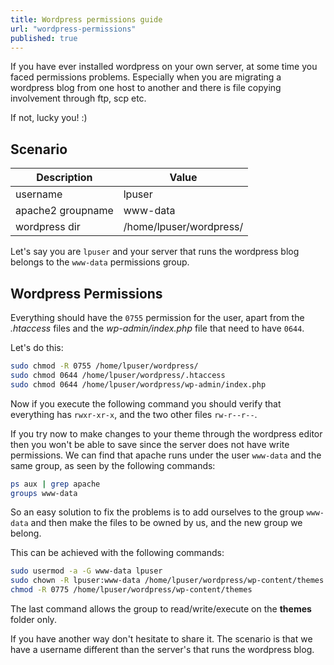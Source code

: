```yaml
---
title: Wordpress permissions guide
url: "wordpress-permissions"
published: true
---
```



If you have ever installed wordpress on your own server, at some time you faced permissions problems. Especially when you are migrating a wordpress blog from one host to another and there is file copying involvement through ftp, scp etc.

If not, lucky you! :)

## Scenario

| Description | Value |
|-------------|------|
| username | lpuser |
| apache2 groupname | www-data |
| wordpress dir | /home/lpuser/wordpress/ |

Let's say you are ```lpuser``` and your server that runs the wordpress blog belongs to the ```www-data``` permissions group.

## Wordpress Permissions

Everything should have the ```0755``` permission for the user, apart from the *.htaccess* files and the *wp-admin/index.php* file that need to have ```0644```.

Let's do this:

```bash
sudo chmod -R 0755 /home/lpuser/wordpress/
sudo chmod 0644 /home/lpuser/wordpress/.htaccess
sudo chmod 0644 /home/lpuser/wordpress/wp-admin/index.php
```

Now if you execute the following command you should verify that everything has ```rwxr-xr-x```, and the two other files ```rw-r--r--```.

If you try now to make changes to your theme through the wordpress editor then you won't be able to save since the server does not have write permissions.
We can find that apache runs under the user ```www-data``` and the same group, as seen by the following commands:

```bash
ps aux | grep apache
groups www-data
```

So an easy solution to fix the problems is to add ourselves to the group ```www-data``` and then make the files to be owned by us, and the new group we belong.

This can be achieved with the following commands:

```bash
sudo usermod -a -G www-data lpuser
sudo chown -R lpuser:www-data /home/lpuser/wordpress/wp-content/themes
chmod -R 0775 /home/lpuser/wordpress/wp-content/themes
```

The last command allows the group to read/write/execute on the **themes** folder only.

If you have another way don't hesitate to share it. The scenario is that we have a username different than the server's that runs the wordpress blog.
